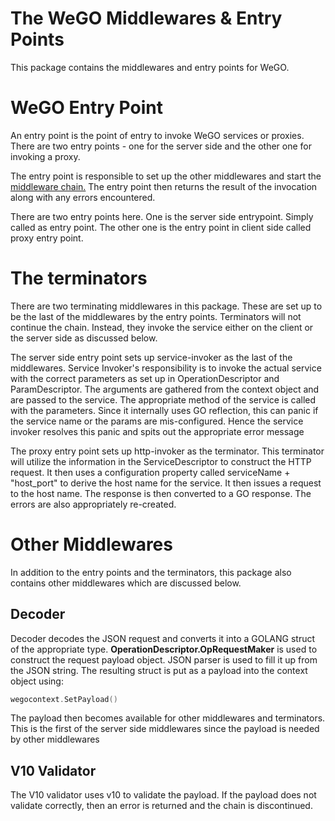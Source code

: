 # The WeGO Middlewares & Entry Points

This package contains the middlewares and entry points for WeGO. 


# WeGO Entry Point

An entry point is the point of entry to invoke WeGO services or proxies. There are two entry points - one for 
the server side and the other one for invoking a proxy. 

The entry point is responsible to set up the other middlewares and start the [middleware chain.](../../fw/README.md)
The entry point then returns the result of the invocation along with any errors encountered. 

There are two entry points here. One is the server side entrypoint.  Simply called as entry point. The 
other one is the entry point  in client side called proxy entry point. 

# The terminators

There are two terminating middlewares in this package. These are set up to be the last of the middlewares by
the entry points. Terminators will not continue the chain. Instead, they invoke the service either on the 
client or the server side as discussed below.

The server side entry point sets up service-invoker as the last 
of the middlewares. Service Invoker's responsibility is to invoke the actual service with the correct 
parameters as set up in OperationDescriptor and ParamDescriptor. The arguments are gathered from the 
context object and are passed to the service. The appropriate method of the service is called with the
parameters. Since it internally uses GO reflection, this can panic if the service name or the params
are mis-configured. Hence the service invoker resolves this panic and spits out the appropriate error
message

The proxy entry point sets up http-invoker as the terminator. This terminator will utilize the information
in the ServiceDescriptor to construct the HTTP request. It then uses a configuration property called
serviceName + "host_port" to derive the host name for the service. It then issues a request to the host
name. The response is then converted to a GO response. The errors are also appropriately re-created.

# Other Middlewares

In addition to the entry points and the terminators, this package also contains other middlewares which are 
discussed below. 

## Decoder

Decoder decodes the JSON request and converts it into a GOLANG struct of the appropriate type. 
__OperationDescriptor.OpRequestMaker__ is used to construct the request payload object. JSON parser is 
used to fill it up from the JSON string. The resulting struct is put as a payload into the context 
object using: 
```go
wegocontext.SetPayload()
```

The payload then becomes available for other middlewares and terminators. This is the first of the 
server side middlewares since the payload is needed by other middlewares

## V10 Validator

The V10 validator uses v10 to validate the payload. If the payload does not validate correctly, then 
an error is returned and the chain is discontinued. 
